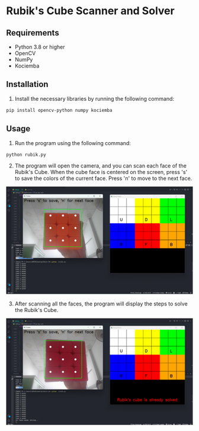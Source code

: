 # Rubik's Cube Scanner and Solver

## Requirements

-   Python 3.8 or higher
-   OpenCV
-   NumPy
-   Kociemba

## Installation

1. Install the necessary libraries by running the following command:

```bash
pip install opencv-python numpy kociemba
```

## Usage

1. Run the program using the following command:

```bash
python rubik.py
```

2. The program will open the camera, and you can scan each face of the Rubik's Cube. When the cube face is centered on the screen, press 's' to save the colors of the current face. Press 'n' to move to the next face.

![Scan Rubik](/Document/Scan_Rubik.png)

3. After scanning all the faces, the program will display the steps to solve the Rubik's Cube.

![Solution](/Document/Solution.png)